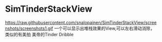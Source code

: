 # SimTinderStackView #
https://raw.githubusercontent.com/snalopainen/SimTinderStackView/screenshots/screenshots1.gif
  一个可以显示出堆栈效果的View,可以左右滑动消除，类似的有美拍 美帝的Tinder Dribble

